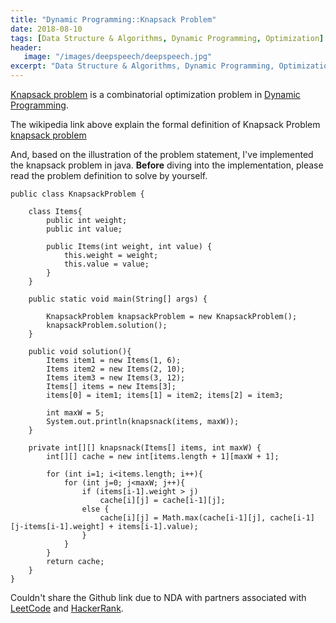 ```yaml
---
title: "Dynamic Programming::Knapsack Problem"
date: 2018-08-10
tags: [Data Structure & Algorithms, Dynamic Programming, Optimization]
header:
   image: "/images/deepspeech/deepspeech.jpg"
excerpt: "Data Structure & Algorithms, Dynamic Programming, Optimization"
---
```


[Knapsack problem](https://en.wikipedia.org/wiki/Knapsack_problem) is a combinatorial optimization 
problem in [Dynamic Programming](https://en.wikipedia.org/wiki/Dynamic_programming). 

The wikipedia link above explain the formal definition of Knapsack Problem  [knapsack problem](/images/knapsack/Knapsack.png)

And, based on the illustration of the problem statement, I've implemented the knapsack problem in java.
**Before** diving into the implementation, please read the problem definition to solve by yourself.


```
public class KnapsackProblem {

    class Items{
        public int weight;
        public int value;

        public Items(int weight, int value) {
            this.weight = weight;
            this.value = value;
        }
    }

    public static void main(String[] args) {

        KnapsackProblem knapsackProblem = new KnapsackProblem();
        knapsackProblem.solution();
    }

    public void solution(){
        Items item1 = new Items(1, 6);
        Items item2 = new Items(2, 10);
        Items item3 = new Items(3, 12);
        Items[] items = new Items[3];
        items[0] = item1; items[1] = item2; items[2] = item3;

        int maxW = 5;
        System.out.println(knapsnack(items, maxW));
    }

    private int[][] knapsnack(Items[] items, int maxW) {
        int[][] cache = new int[items.length + 1][maxW + 1];

        for (int i=1; i<items.length; i++){
            for (int j=0; j<maxW; j++){
                if (items[i-1].weight > j)
                    cache[i][j] = cache[i-1][j];
                else {
                    cache[i][j] = Math.max(cache[i-1][j], cache[i-1][j-items[i-1].weight] + items[i-1].value);
                }
            }
        }
        return cache;
    }
}
```

Couldn't share the Github link due to NDA with partners associated with [LeetCode](https://leetcode.com/) 
and [HackerRank](https://www.hackerrank.com/).
